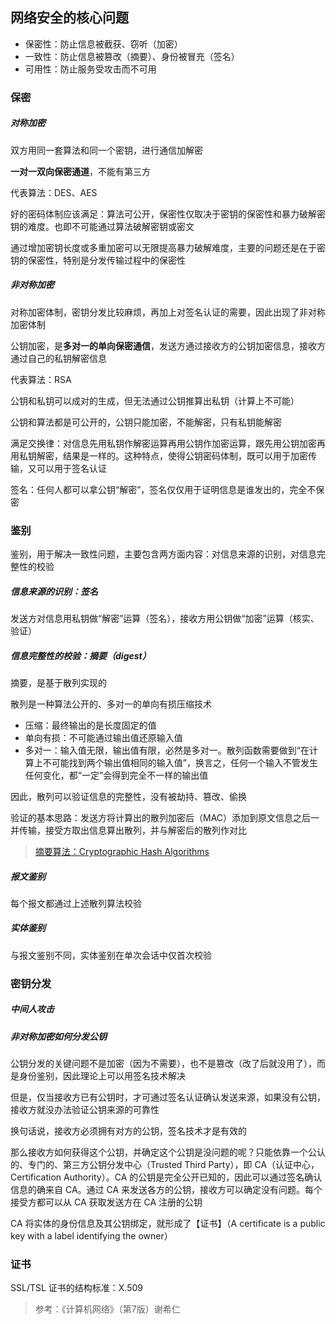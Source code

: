 ## 网络安全的核心问题

- 保密性：防止信息被截获、窃听（加密）
- 一致性：防止信息被篡改（摘要）、身份被冒充（签名）
- 可用性：防止服务受攻击而不可用


### 保密

##### 对称加密

双方用同一套算法和同一个密钥，进行通信加解密

**一对一双向保密通道**，不能有第三方

代表算法：DES、AES

好的密码体制应该满足：算法可公开，保密性仅取决于密钥的保密性和暴力破解密钥的难度。也即不可能通过算法破解密钥或密文

通过增加密钥长度或多重加密可以无限提高暴力破解难度，主要的问题还是在于密钥的保密性，特别是分发传输过程中的保密性


##### 非对称加密

对称加密体制，密钥分发比较麻烦，再加上对签名认证的需要，因此出现了非对称加密体制

公钥加密，是**多对一的单向保密通信**，发送方通过接收方的公钥加密信息，接收方通过自己的私钥解密信息

代表算法：RSA

公钥和私钥可以成对的生成，但无法通过公钥推算出私钥（计算上不可能）

公钥和算法都是可公开的，公钥只能加密，不能解密，只有私钥能解密

满足交换律：对信息先用私钥作解密运算再用公钥作加密运算，跟先用公钥加密再用私钥解密，结果是一样的。这种特点，使得公钥密码体制，既可以用于加密传输，又可以用于签名认证

签名：任何人都可以拿公钥“解密”，签名仅仅用于证明信息是谁发出的，完全不保密


### 鉴别

鉴别，用于解决一致性问题，主要包含两方面内容：对信息来源的识别，对信息完整性的校验


##### 信息来源的识别：签名

发送方对信息用私钥做“解密”运算（签名），接收方用公钥做“加密”运算（核实、验证）


##### 信息完整性的校验：摘要（digest）

摘要，是基于散列实现的

散列是一种算法公开的、多对一的单向有损压缩技术

- 压缩：最终输出的是长度固定的值
- 单向有损：不可能通过输出值还原输入值
- 多对一：输入值无限，输出值有限，必然是多对一。散列函数需要做到“在计算上不可能找到两个输出值相同的输入值”，换言之，任何一个输入不管发生任何变化，都“一定”会得到完全不一样的输出值

因此，散列可以验证信息的完整性，没有被劫持、篡改、偷换

验证的基本思路：发送方将计算出的散列加密后（MAC）添加到原文信息之后一并传输，接受方取出信息算出散列，并与解密后的散列作对比

> [摘要算法：Cryptographic Hash Algorithms](https://en.wikipedia.org/wiki/Cryptographic_hash_function#Cryptographic_hash_algorithms)


##### 报文鉴别

每个报文都通过上述散列算法校验


##### 实体鉴别

与报文鉴别不同，实体鉴别在单次会话中仅首次校验


### 密钥分发

##### 中间人攻击

##### 非对称加密如何分发公钥

公钥分发的关键问题不是加密（因为不需要），也不是篡改（改了后就没用了），而是身份鉴别，因此理论上可以用签名技术解决

但是，仅当接收方已有公钥时，才可通过签名认证确认发送来源，如果没有公钥，接收方就没办法验证公钥来源的可靠性

换句话说，接收方必须拥有对方的公钥，签名技术才是有效的

那么接收方如何获得这个公钥，并确定这个公钥是没问题的呢？只能依靠一个公认的、专门的、第三方公钥分发中心（Trusted Third Party），即 CA（认证中心，Certification Authority）。CA 的公钥是完全公开已知的，因此可以通过签名确认信息的确来自 CA。通过 CA 来发送各方的公钥，接收方可以确定没有问题。每个接受方都可以从 CA 获取发送方在 CA 注册的公钥

CA 将实体的身份信息及其公钥绑定，就形成了【证书】（A certificate is a public key with a label identifying the owner）


### 证书

SSL/TSL 证书的结构标准：X.509


> 参考：《计算机网络》（第7版）谢希仁
